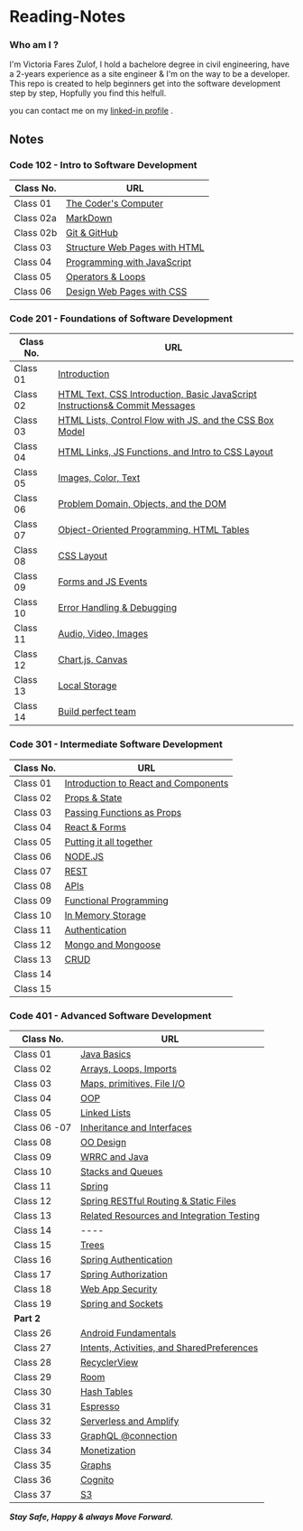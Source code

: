 # Reading-Notes

### Who am I ? 

 I'm Victoria Fares Zulof, I hold a bachelore degree in civil engineering, have a 2-years experience as a site engineer & I'm on the way to be a developer.
 This repo is created to help beginners get into the software development step by step, Hopfully you find this helfull.

you can contact me on my [linked-in profile](https://www.linkedin.com/in/victoria-f-abuzulof-0a0997200/) .

## Notes 

### Code 102 - Intro to Software Development

 | Class No.   |       URL            |
  -------------|----------------------
 | Class 01    | [The Coder's Computer](code102/Read01.md)   |
 | Class 02a   | [MarkDown](code102/Read02a.md) |
 | Class 02b   | [Git & GitHub](code102/Read02b.md) |
 | Class 03    | [Structure Web Pages with HTML](code102/Read03.md)   |
 | Class 04    | [Programming with JavaScript](code102/Read04.md)   |
 | Class 05    | [Operators & Loops](code102/Read05.md)   |
 | Class 06    | [Design Web Pages with CSS](code102/Read06.md)   |
  
### Code 201 - Foundations of Software Development

| Class No.    |        URL            |
 --------------|-----------------------
| Class 01     | [Introduction](code201/Class-01.md) |
| Class 02     | [HTML Text, CSS Introduction, Basic JavaScript Instructions& Commit Messages](code201/Class-02.md) |
| Class 03     | [HTML Lists, Control Flow with JS, and the CSS Box Model](code201/Class-03.md) |
| Class 04     | [HTML Links, JS Functions, and Intro to CSS Layout](code201/Class-04.md) |
| Class 05     | [Images, Color, Text](code201/Class-05.md) |
| Class 06     | [Problem Domain, Objects, and the DOM](code201/Class-06.md) |
| Class 07     | [Object-Oriented Programming, HTML Tables](code201/Class-07.md) |
| Class 08     | [CSS Layout](code201/Class-08.md) |
| Class 09     | [Forms and JS Events](code201/Class-09.md) |
| Class 10     | [Error Handling & Debugging](code201/Class-10.md) |
| Class 11     | [Audio, Video, Images](code201/Class-11.md) |
| Class 12     | [Chart.js, Canvas](code201/Class-12.md) |
| Class 13     | [Local Storage](code201/Class-13.md) |
| Class 14     | [Build perfect team](code201/Class-14.md) |

### Code 301 - Intermediate Software Development

| Class No.   |       URL            |
 -------------|----------------------|
| Class 01    | [Introduction to React and Components](code301/class-01.md) |
| Class 02    | [Props & State](code301/class-02.md) |
| Class 03    | [Passing Functions as Props](code301/class-03.md) |
| Class 04    | [React & Forms](code301/class-04.md) |
| Class 05    | [Putting it all together](code301/class-05.md) |
| Class 06    | [NODE.JS](code301/class-06.md) |
| Class 07    | [REST](code301/class-07.md) |
| Class 08    | [APIs](code301/class-08.md) |
| Class 09    | [Functional Programming](code301/class-09.md) |
| Class 10    | [In Memory Storage](code301/class-10.md) |
| Class 11    | [Authentication](code301/class-11.md) |
| Class 12    | [Mongo and Mongoose](code301/class-12.md) |
| Class 13    | [CRUD](code301/class-13.md) |
| Class 14    | [](code301/class-14.md) |
| Class 15    | [](code301/class-15.md) |


### Code 401 - Advanced Software Development

| Class No.   |       URL            |
|-------------|----------------------|
| Class 01    | [Java Basics](code401/class-01.md) |
| Class 02    | [Arrays, Loops, Imports](code401/class-02.md) |
| Class 03    | [Maps, primitives, File I/O](code401/class-03.md) |
| Class 04    | [OOP](code401/class-04.md) |
| Class 05    | [Linked Lists](code401/class-05.md) |
| Class 06 -07| [Inheritance and Interfaces](code401/class-06.md) |
| Class 08    | [OO Design](code401/class-08.md) |
| Class 09    | [WRRC and Java](code401/class-09.md) |
| Class 10    | [Stacks and Queues](code401/class-10.md) |
| Class 11    | [Spring](code401/class-11.md) |
| Class 12    | [Spring RESTful Routing & Static Files](code401/class-12.md) |
| Class 13    | [Related Resources and Integration Testing](code401/class-13.md) |
| Class 14    | ---- |
| Class 15    | [Trees](code401/class-15.md) |
| Class 16    | [Spring Authentication](code401/class-16.md) |
| Class 17    | [Spring Authorization](code401/class-17.md) |
| Class 18    | [Web App Security](code401/class-18.md) |
| Class 19    | [Spring and Sockets](code401/class-19.md) |
|**Part 2**                                                   |
| Class 26   | [Android Fundamentals](code401/class-26.md) |
| Class 27   | [Intents, Activities, and SharedPreferences](code401/class-27.md) |
| Class 28   | [RecyclerView](code401/class-28.md) |
| Class 29   | [Room](code401/class-29.md) |
| Class 30   | [Hash Tables](code401/class-30.md) |
| Class 31   | [Espresso](code401/class-31.md) |
| Class 32   | [Serverless and Amplify](code401/class-32.md) |
| Class 33   | [GraphQL @connection](code401/class-33.md) |
| Class 34   | [Monetization](code401/class-34.md) |
| Class 35   | [Graphs](code401/class-35.md) |
| Class 36   | [Cognito](code401/class-36.md) |
| Class 37   | [S3](code401/class-37.md) |



 ***Stay Safe, Happy & always Move Forward.*** 